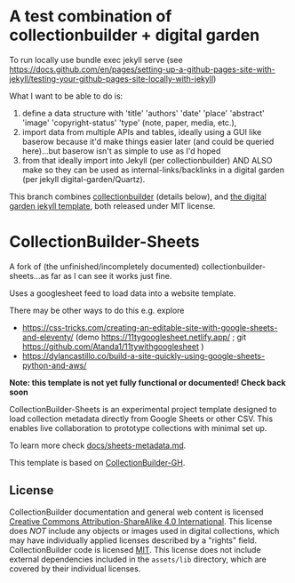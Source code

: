 # A test combination of collectionbuilder + digital garden

To run locally use bundle exec jekyll serve (see https://docs.github.com/en/pages/setting-up-a-github-pages-site-with-jekyll/testing-your-github-pages-site-locally-with-jekyll)


What I want to be able to do is: 

1. define a data structure with 'title' 'authors' 'date' 'place' 'abstract' 'image' 'copyright-status' 'type' (note, paper, media, etc.), 
2. import data from multiple APIs and tables, ideally using a GUI like baserow because it'd make things easier later (and could be queried here)...but baserow isn't as simple to use as I'd hoped
3. from that ideally import into Jekyll (per collectionbuilder) AND ALSO make so they can be used as internal-links/backlinks in a digital garden (per jekyll digital-garden/Quartz). 


This branch combines [collectionbuilder](https://github.com/CollectionBuilder/collectionbuilder-sheets/) (details below), and [the digital garden jekyll template](https://github.com/maximevaillancourt/digital-garden-jekyll-template/), both released under MIT license.


# CollectionBuilder-Sheets

A fork of (the unfinished/incompletely documented) collectionbuilder-sheets...as far as I can see it works just fine.

Uses a googlesheet feed to load data into a website template. 

There may be other ways to do this e.g. explore

* https://css-tricks.com/creating-an-editable-site-with-google-sheets-and-eleventy/ (demo https://11tygooglesheet.netlify.app/ ; git https://github.com/Atanda1/11tywithgooglesheet )
* https://dylancastillo.co/build-a-site-quickly-using-google-sheets-python-and-aws/

**Note: this template is not yet fully functional or documented! Check back soon**

CollectionBuilder-Sheets is an experimental project template designed to load collection metadata directly from Google Sheets or other CSV. 
This enables live collaboration to prototype collections with minimal set up.

To learn more check [docs/sheets-metadata.md](docs/sheets-metadata.md).

This template is based on [CollectionBuilder-GH](https://github.com/CollectionBuilder/collectionbuilder-gh).

## License

CollectionBuilder documentation and general web content is licensed [Creative Commons Attribution-ShareAlike 4.0 International](http://creativecommons.org/licenses/by-sa/4.0/). 
This license does *NOT* include any objects or images used in digital collections, which may have individually applied licenses described by a "rights" field.
CollectionBuilder code is licensed [MIT](https://github.com/CollectionBuilder/collectionbuilder-gh/blob/main/LICENSE). 
This license does not include external dependencies included in the `assets/lib` directory, which are covered by their individual licenses.
